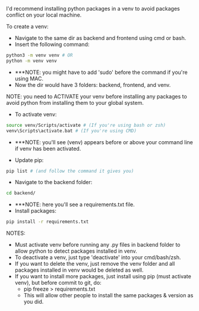 I'd recommend installing python packages in a venv to avoid packages conflict on your local machine.  

To create a venv:  
- Navigate to the same dir as backend and frontend using cmd or bash.  
- Insert the following command: 

```bash
python3 -m venv venv # OR  
python -m venv venv  
```

- ***NOTE: you might have to add 'sudo' before the command if you're using MAC.  
- Now the dir would have 3 folders: backend, frontend, and venv.  

NOTE: you need to ACTIVATE your venv before installing any packages to avoid python from installing them to your global system.  
- To activate venv:  
```bash
source venv/Scripts/activate # (If you're using bash or zsh)  
venv\Scripts\activate.bat # (If you're using CMD)  
```
- ***NOTE: you'll see (venv) appears before or above your command line if venv has been activated.  
    
- Update pip:  

```bash
pip list # (and follow the command it gives you)  
```

- Navigate to the backend folder: 

 ```bash 
 cd backend/ 
 ```  
- ***NOTE: here you'll see a requirements.txt file.  
- Install packages:  
```bash
pip install -r requirements.txt
```  

NOTES:  
- Must activate venv before running any .py files in backend folder to allow python to detect packages installed in venv.  
- To deactivate a venv, just type 'deactivate' into your cmd/bash/zsh.  
- If you want to delete the venv, just remove the venv folder and all packages installed in venv would be deleted as well.  
- If you want to install more packages, just install using pip (must activate venv), but before commit to git, do:  
    - pip freeze > requirements.txt  
    - This will allow other people to install the same packages & version as you did.  


